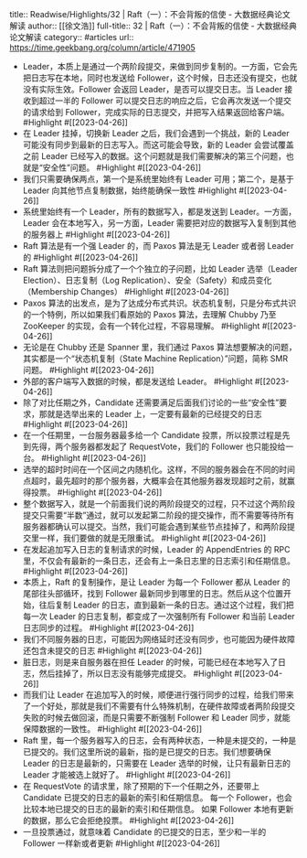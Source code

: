 title:: Readwise/Highlights/32 | Raft（一）：不会背叛的信使 - 大数据经典论文解读
author:: [[徐文浩]]
full-title:: 32 | Raft（一）：不会背叛的信使 - 大数据经典论文解读
category:: #articles
url:: https://time.geekbang.org/column/article/471905

- Leader，本质上是通过一个两阶段提交，来做到同步复制的。一方面，它会先把日志写在本地，同时也发送给 Follower，这个时候，日志还没有提交，也就没有实际生效。Follower 会返回 Leader，是否可以提交日志。当 Leader 接收到超过一半的 Follower 可以提交日志的响应之后，它会再次发送一个提交的请求给到 Follower，完成实际的日志提交，并把写入结果返回给客户端。 #Highlight #[[2023-04-26]]
- 在 Leader 挂掉，切换新 Leader 之后，我们会遇到一个挑战，新的 Leader 可能没有同步到最新的日志写入。而这可能会导致，新的 Leader 会尝试覆盖之前 Leader 已经写入的数据。这个问题就是我们需要解决的第三个问题，也就是“安全性”问题。 #Highlight #[[2023-04-26]]
- 我们只需要确保两点，第一个是系统里始终有 Leader 可用；第二个，是基于 Leader 向其他节点复制数据，始终能确保一致性 #Highlight #[[2023-04-26]]
- 系统里始终有一个 Leader，所有的数据写入，都是发送到 Leader。一方面，Leader 会在本地写入，另一方面，Leader 需要把对应的数据写入复制到其他的服务器上 #Highlight #[[2023-04-26]]
- Raft 算法是有一个强 Leader 的，而 Paxos 算法是无 Leader 或者弱 Leader 的 #Highlight #[[2023-04-26]]
- Raft 算法则把问题拆分成了一个个独立的子问题，比如 Leader 选举（Leader Election）、日志复制（Log Replication）、安全（Safety）和成员变化（Membership Changes） #Highlight #[[2023-04-26]]
- Paxos 算法的出发点，是为了达成分布式共识。状态机复制，只是分布式共识的一个特例，所以如果我们看原始的 Paxos 算法，去理解 Chubby 乃至 ZooKeeper 的实现，会有一个转化过程，不容易理解。 #Highlight #[[2023-04-26]]
- 无论是在 Chubby 还是 Spanner 里，我们通过 Paxos 算法想要解决的问题，其实都是一个“状态机复制（State Machine Replication）”问题，简称 SMR 问题。 #Highlight #[[2023-04-26]]
- 外部的客户端写入数据的时候，都是发送给 Leader。 #Highlight #[[2023-04-26]]
- 除了对比任期之外，Candidate 还需要满足后面我们讨论的一些“安全性”要求，那就是选举出来的 Leader 上，一定要有最新的已经提交的日志 #Highlight #[[2023-04-26]]
- 在一个任期里，一台服务器最多给一个 Candidate 投票，所以投票过程是先到先得，两个服务器都发起了 RequestVote，我们的 Follower 也只能投给一台。 #Highlight #[[2023-04-26]]
- 选举的超时时间在一个区间之内随机化。这样，不同的服务器会在不同的时间点超时，最先超时的那个服务器，大概率会在其他服务器发现超时之前，就赢得投票。 #Highlight #[[2023-04-26]]
- 整个数据写入，就是一个前面我们说的两阶段提交的过程，只不过这个两阶段提交只需要“半数”通过，就可以发起第二阶段的提交操作，而不需要等待所有服务器都确认可以提交。当然，我们可能会遇到某些节点挂掉了，和两阶段提交里一样，我们要做的就是无限重试。 #Highlight #[[2023-04-26]]
- 在发起追加写入日志的复制请求的时候，Leader 的 AppendEntries 的 RPC 里，不仅会有最新的一条日志，还会有上一条日志里的日志索引和任期信息。 #Highlight #[[2023-04-26]]
- 本质上，Raft 的复制操作，是让 Leader 为每一个 Follower 都从 Leader 的尾部往头部循环，找到 Follower 最新同步到哪里的日志。然后从这个位置开始，往后复制 Leader 的日志，直到最新一条的日志。通过这个过程，我们把每一次 Leader 的日志复制，都变成了一次强制所有 Follower 和当前 Leader 日志同步的过程。 #Highlight #[[2023-04-26]]
- 我们不同服务器的日志，可能因为网络延时还没有同步，也可能因为硬件故障还包含未提交的日志 #Highlight #[[2023-04-26]]
- 脏日志，则是来自服务器在担任 Leader 的时候，可能已经在本地写入了日志，然后挂掉了，所以日志没有能够完成提交。 #Highlight #[[2023-04-26]]
- 而我们让 Leader 在追加写入的时候，顺便进行强行同步的过程，给我们带来了一个好处，那就是我们不需要有什么特殊机制，在硬件故障或者两阶段提交失败的时候去做回滚，而是只需要不断强制 Follower 和 Leader 同步，就能保障数据的一致性。 #Highlight #[[2023-04-26]]
- Raft 里，每一个服务器写入的日志，会有两种状态，一种是未提交的，一种是已提交的。我们这里所说的最新，指的是已提交的日志。我们想要确保 Leader 的日志是最新的，只需要在 Leader 选举的时候，让只有最新日志的 Leader 才能被选上就好了。 #Highlight #[[2023-04-26]]
- 在 RequestVote 的请求里，除了预期的下一个任期之外，还要带上 Candidate 已提交的日志的最新的索引和任期信息。
  每一个 Follower，也会比较本地已提交的日志的最新的索引和任期信息。
  如果 Follower 本地有更新的数据，那么它会拒绝投票。 #Highlight #[[2023-04-26]]
- 一旦投票通过，就意味着 Candidate 的已提交的日志，至少和一半的 Follower 一样新或者更新 #Highlight #[[2023-04-26]]